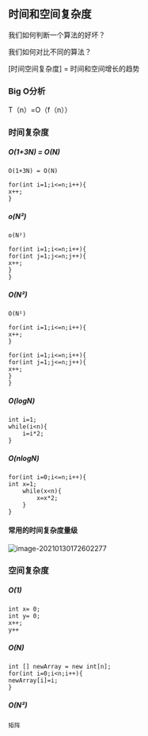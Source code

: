 ## 时间和空间复杂度

我们如何判断一个算法的好坏？

我们如何对比不同的算法？

[时间空间复杂度] = 时间和空间增长的趋势

### Big O分析

T（n）=O（f（n））

### 时间复杂度

##### O(1+3N) = O(N)

```
O(1+3N) = O(N)

for(int i=1;i<=n;i++){
x++;
}
```

##### o(N²)

````
o(N²)

for(int i=1;i<=n;i++){
for(int j=1;j<=n;j++){
x++;
}
}
````

##### O(N²)

```
O(N²)

for(int i=1;i<=n;i++){
x++;
}

for(int i=1;i<=n;i++){
for(int j=1;j<=n;j++){
x++;
}
}
```

##### O(logN)

```
int i=1;
while(i<n){
	i=i*2;
}
```

##### O(nlogN)

```
for(int i=0;i<=n;i++){
int x=1;
	while(x<n){
		x=x*2;
	}
}
```

#### 常用的时间复杂度量级

![image-20210130172602277](C:\Users\Administrator\AppData\Roaming\Typora\typora-user-images\image-20210130172602277.png)

### 空间复杂度

##### O(1)

```
int x= 0;
int y= 0;
x++;
y++
```

##### O(N)

```
int [] newArray = new int[n];
for(int i=0;i<n;i++){
newArray[i]=i;
}
```

##### O(N²)

```
矩阵

```


